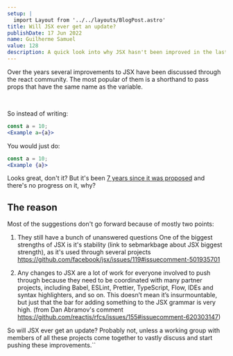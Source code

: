 ```yaml
---
setup: |
  import Layout from '../../layouts/BlogPost.astro'
title: Will JSX ever get an update?
publishDate: 17 Jun 2022
name: Guilherme Samuel
value: 128
description: A quick look into why JSX hasn't been improved in the last few years.
---
```


Over the years several improvements to JSX have been discussed through the react community. The most popular of them is a shorthand to pass props that have the same name as the variable.

<br />

So instead of writing:

```jsx
const a = 10;
<Example a={a}>
```

You would just do:

```jsx
const a = 10;
<Example {a}>
```  

Looks great, don't it? But it's been [7 years since it was proposed](https://github.com/facebook/jsx/issues/23) and there's no progress on it, why?

## The reason

Most of the suggestions don't go forward because of mostly two points:

1. They still have a bunch of unanswered questions
One of the biggest strengths of JSX is it's stability (link to sebmarkbage about JSX biggest strength), as it's used through several projects
https://github.com/facebook/jsx/issues/119#issuecomment-501935701

2. Any changes to JSX are a lot of work for everyone involved to push through because they need to be coordinated with many partner projects, including Babel, ESLint, Prettier, TypeScript, Flow, IDEs and syntax highlighters, and so on. This doesn’t mean it’s insurmountable, but just that the bar for adding something to the JSX grammar is very high. (from Dan Abramov's comment https://github.com/reactjs/rfcs/issues/155#issuecomment-620303147)

So will JSX ever get an update? Probably not, unless a working group with members of all these projects come together to vastly discuss and start pushing these improvements.``
